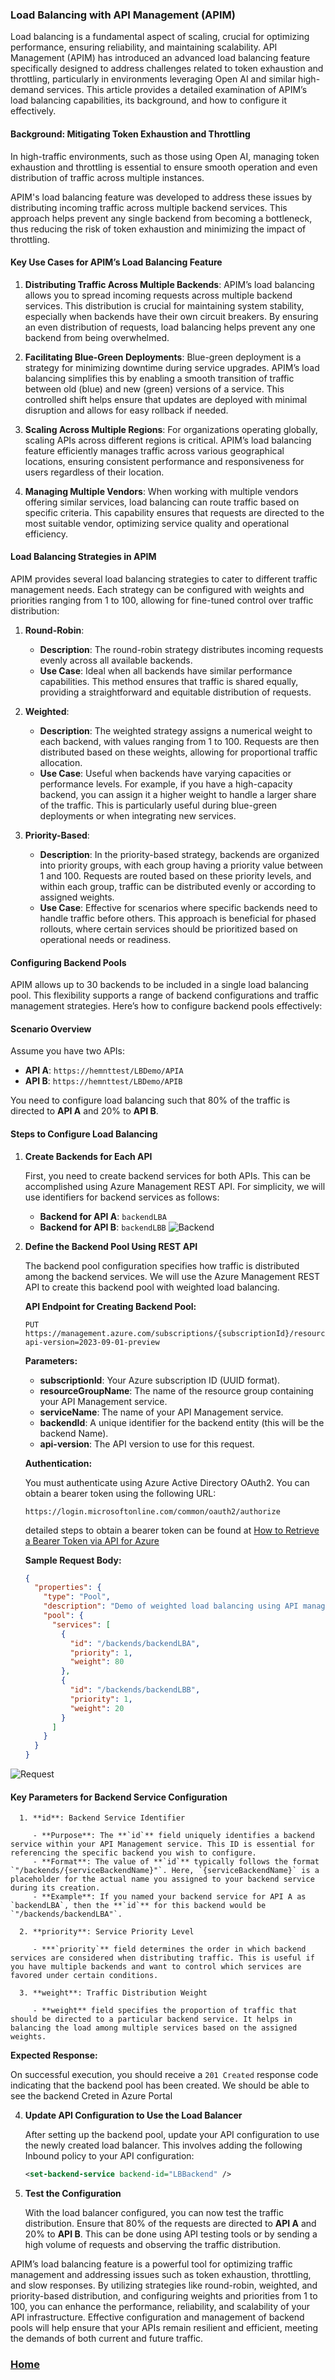 ### Load Balancing with API Management (APIM)

Load balancing is a fundamental aspect of scaling, crucial for optimizing performance, ensuring reliability, and maintaining scalability. API Management (APIM) has introduced an advanced load balancing feature specifically designed to address challenges related to token exhaustion and throttling, particularly in environments leveraging Open AI and similar high-demand services. This article provides a detailed examination of APIM’s load balancing capabilities, its background, and how to configure it effectively.

#### **Background: Mitigating Token Exhaustion and Throttling**

In high-traffic environments, such as those using Open AI, managing token exhaustion and throttling is essential to ensure smooth operation and even distribution of traffic across multiple instances.

APIM's load balancing feature was developed to address these issues by distributing incoming traffic across multiple backend services. This approach helps prevent any single backend from becoming a bottleneck, thus reducing the risk of token exhaustion and minimizing the impact of throttling.

#### **Key Use Cases for APIM’s Load Balancing Feature**

1. **Distributing Traffic Across Multiple Backends**:
   APIM’s load balancing allows you to spread incoming requests across multiple backend services. This distribution is crucial for maintaining system stability, especially when backends have their own circuit breakers. By ensuring an even distribution of requests, load balancing helps prevent any one backend from being overwhelmed.

2. **Facilitating Blue-Green Deployments**:
   Blue-green deployment is a strategy for minimizing downtime during service upgrades. APIM’s load balancing simplifies this by enabling a smooth transition of traffic between old (blue) and new (green) versions of a service. This controlled shift helps ensure that updates are deployed with minimal disruption and allows for easy rollback if needed.

3. **Scaling Across Multiple Regions**:
   For organizations operating globally, scaling APIs across different regions is critical. APIM’s load balancing feature efficiently manages traffic across various geographical locations, ensuring consistent performance and responsiveness for users regardless of their location.

4. **Managing Multiple Vendors**:
   When working with multiple vendors offering similar services, load balancing can route traffic based on specific criteria. This capability ensures that requests are directed to the most suitable vendor, optimizing service quality and operational efficiency.

#### **Load Balancing Strategies in APIM**

APIM provides several load balancing strategies to cater to different traffic management needs. Each strategy can be configured with weights and priorities ranging from 1 to 100, allowing for fine-tuned control over traffic distribution:

1. **Round-Robin**:
   - **Description**: The round-robin strategy distributes incoming requests evenly across all available backends.
   - **Use Case**: Ideal when all backends have similar performance capabilities. This method ensures that traffic is shared equally, providing a straightforward and equitable distribution of requests.

2. **Weighted**:
   - **Description**: The weighted strategy assigns a numerical weight to each backend, with values ranging from 1 to 100. Requests are then distributed based on these weights, allowing for proportional traffic allocation.
   - **Use Case**: Useful when backends have varying capacities or performance levels. For example, if you have a high-capacity backend, you can assign it a higher weight to handle a larger share of the traffic. This is particularly useful during blue-green deployments or when integrating new services.

3. **Priority-Based**:
   - **Description**: In the priority-based strategy, backends are organized into priority groups, with each group having a priority value between 1 and 100. Requests are routed based on these priority levels, and within each group, traffic can be distributed evenly or according to assigned weights.
   - **Use Case**: Effective for scenarios where specific backends need to handle traffic before others. This approach is beneficial for phased rollouts, where certain services should be prioritized based on operational needs or readiness.

#### **Configuring Backend Pools**

APIM allows up to 30 backends to be included in a single load balancing pool. This flexibility supports a range of backend configurations and traffic management strategies. Here’s how to configure backend pools effectively:


#### Scenario Overview

Assume you have two APIs:

- **API A**: `https://hemnttest/LBDemo/APIA`
- **API B**: `https://hemnttest/LBDemo/APIB`

You need to configure load balancing such that 80% of the traffic is directed to **API A** and 20% to **API B**. 

#### Steps to Configure Load Balancing

1. **Create Backends for Each API**

   First, you need to create backend services for both APIs. This can be accomplished using Azure Management REST API. For simplicity, we will use identifiers for backend services as follows:

   - **Backend for API A**: `backendLBA`
   - **Backend for API B**: `backendLBB`
 ![Backend](/Images/APILB/BackendB.jpg)
2. **Define the Backend Pool Using REST API**

   The backend pool configuration specifies how traffic is distributed among the backend services. We will use the Azure Management REST API to create this backend pool with weighted load balancing.

   **API Endpoint for Creating Backend Pool:**

   ```http
   PUT https://management.azure.com/subscriptions/{subscriptionId}/resourceGroups/{resourceGroupName}/providers/Microsoft.ApiManagement/service/{serviceName}/backends/{backendId}?api-version=2023-09-01-preview
   ```

   **Parameters:**

   - **subscriptionId**: Your Azure subscription ID (UUID format).
   - **resourceGroupName**: The name of the resource group containing your API Management service.
   - **serviceName**: The name of your API Management service.
   - **backendId**: A unique identifier for the backend entity (this will be the backend Name).
   - **api-version**: The API version to use for this request.

   **Authentication:**

   You must authenticate using Azure Active Directory OAuth2. You can obtain a bearer token using the following URL:

   ```
   https://login.microsoftonline.com/common/oauth2/authorize
   ```
   detailed steps to obtain a bearer token can be found at [How to Retrieve a Bearer Token via API for Azure](https://hmntrathore.github.io/BearerToken)


   **Sample Request Body:**

   ```json
   {
     "properties": {
       "type": "Pool",
       "description": "Demo of weighted load balancing using API management",
       "pool": {
         "services": [
           {
             "id": "/backends/backendLBA",
             "priority": 1,
             "weight": 80
           },
           {
             "id": "/backends/backendLBB",
             "priority": 1,
             "weight": 20
           }
         ]
       }
     }
   }
   ```
  ![Request](/Images/APILB/sampleLbPoolRequest.jpg)
   #### Key Parameters for Backend Service Configuration

      1. **id**: Backend Service Identifier

         - **Purpose**: The **`id`** field uniquely identifies a backend service within your API Management service. This ID is essential for referencing the specific backend you wish to configure.
         - **Format**: The value of **`id`** typically follows the format `"/backends/{serviceBackendName}"`. Here, `{serviceBackendName}` is a placeholder for the actual name you assigned to your backend service during its creation.
         - **Example**: If you named your backend service for API A as `backendLBA`, then the **`id`** for this backend would be `"/backends/backendLBA"`.

      2. **priority**: Service Priority Level

         - ***`priority`** field determines the order in which backend services are considered when distributing traffic. This is useful if you have multiple backends and want to control which services are favored under certain conditions.

      3. **weight**: Traffic Distribution Weight

         - **weight** field specifies the proportion of traffic that should be directed to a particular backend service. It helps in balancing the load among multiple services based on the assigned weights.

  
   **Expected Response:**

   On successful execution, you should receive a `201 Created` response code indicating that the backend pool has been created. We should be able to see the backend Creted in Azure Portal

   

4. **Update API Configuration to Use the Load Balancer**

   After setting up the backend pool, update your API configuration to use the newly created load balancer. This involves adding the following Inbound policy to your API configuration:

   ```xml
   <set-backend-service backend-id="LBBackend" />
   ```

5. **Test the Configuration**

   With the load balancer configured, you can now test the traffic distribution. Ensure that 80% of the requests are directed to **API A** and 20% to **API B**. This can be done using API testing tools or by sending a high volume of requests and observing the traffic distribution.


APIM’s load balancing feature is a powerful tool for optimizing traffic management and addressing issues such as token exhaustion, throttling, and slow responses. By utilizing strategies like round-robin, weighted, and priority-based distribution, and configuring weights and priorities from 1 to 100, you can enhance the performance, reliability, and scalability of your API infrastructure. Effective configuration and management of backend pools will help ensure that your APIs remain resilient and efficient, meeting the demands of both current and future traffic.


### [Home](https://hmntrathore.github.io) 
